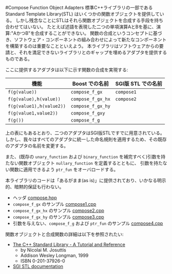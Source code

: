 #Compose Function Object Adapters
標準C++ライブラリの一部であるStandard Template Library(STL) はいくつかの関数オブジェクトを提供している。 しかし残念なことにSTLはそれら関数オブジェクトを合成する手段を持ち合わせてはいない。 たとえば述語を表現した二つの単項演算AとBを基に、演算:"AかつB"を合成することができない。 関数の合成というコンセプトに基づき、ソフトウェア・コンポーネントの組み合わせによって新たなコンポーネントを構築するのは重要なことといえよう。 本ライブラリはソフトウェアからの要請と、それを満足できないライブラリとのギャップを埋めるアダプタを提供するものである。

ここに提供するアダプタは以下に示す関数の合成を実現する:

| 機能                     | Boost での名前    | SGI版 STL での名前 |
|--------------------------|-------------------|--------------------|
| `f(g(value))`            | `compose_f_gx`    | `compose1` |
| `f(g(value),h(value))`   | `compose_f_gx_hx` | `compose2` |
| `f(g(value1),h(value2))` | `compose_f_gx_hy` | |
| `f(g(value1,value2))`    | `compose_f_gxy`   | |
| `f(g())`                 | `compose_f_g`     | |

上の表にもあるとおり、二つのアダプタはSGI版STLですでに用意されている。 しかし、我々はすべてのアダプタに統一した命名規則を適用するため、その既存のアダプタの名前を変更する。

また、(既存の `unary_function` および `binary_function` を補完すべく)引数を持たない関数オブジェクト `nullary_function` を定義するとともに、 引数を持たない関数に適用できるよう `ptr_fun` をオーバロードする。

本ライブラリのコードは「あるがまま(as is)」に提供されており、いかなる明示的、暗黙的保証も行わない。

- ヘッダ [compose.hpp](compose.hpp.md)
- `compose_f_gx` のサンプル [compose1.cpp](compose1.cpp.md)
- `compose_f_gx_hx` のサンプル [compose2.cpp](compose2.cpp.md)
- `compose_f_gx_hy` のサンプル [compose3.cpp](compose3.cpp.md)
- 引数を与えない、`compose_f_g` および `ptr_fun` のサンプル [compose4.cpp](compose4.cpp.md)


関数オブジェクトと合成関数の詳細は以下を参照されたい:

- [The C++ Standard Library - A Tutorial and Reference](http://www.josuttis.com/libbook/)
	- by Nicolai M. Josuttis 
	- Addison Wesley Longman, 1999 
	- ISBN 0-201-37926-0 
- [SGI STL documentation](http://www.sgi.com/Technology/STL/)


